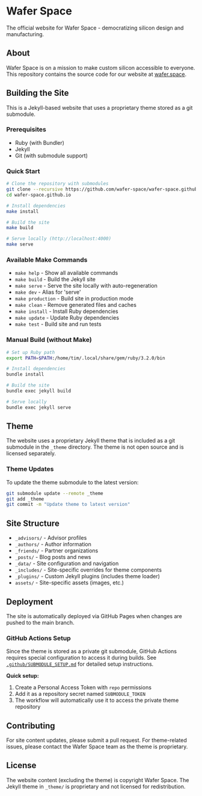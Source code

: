 # Wafer Space

The official website for Wafer Space - democratizing silicon design and manufacturing.

## About

Wafer Space is on a mission to make custom silicon accessible to everyone. This repository contains the source code for our website at [wafer.space](https://wafer.space).

## Building the Site

This is a Jekyll-based website that uses a proprietary theme stored as a git submodule.

### Prerequisites

- Ruby (with Bundler)
- Jekyll
- Git (with submodule support)

### Quick Start

```bash
# Clone the repository with submodules
git clone --recursive https://github.com/wafer-space/wafer-space.github.io.git
cd wafer-space.github.io

# Install dependencies
make install

# Build the site
make build

# Serve locally (http://localhost:4000)
make serve
```

### Available Make Commands

- `make help` - Show all available commands
- `make build` - Build the Jekyll site
- `make serve` - Serve the site locally with auto-regeneration
- `make dev` - Alias for 'serve'
- `make production` - Build site in production mode
- `make clean` - Remove generated files and caches
- `make install` - Install Ruby dependencies
- `make update` - Update Ruby dependencies
- `make test` - Build site and run tests

### Manual Build (without Make)

```bash
# Set up Ruby path
export PATH=$PATH:/home/tim/.local/share/gem/ruby/3.2.0/bin

# Install dependencies
bundle install

# Build the site
bundle exec jekyll build

# Serve locally
bundle exec jekyll serve
```

## Theme

The website uses a proprietary Jekyll theme that is included as a git submodule in the `_theme` directory. The theme is not open source and is licensed separately.

### Theme Updates

To update the theme submodule to the latest version:

```bash
git submodule update --remote _theme
git add _theme
git commit -m "Update theme to latest version"
```

## Site Structure

- `_advisors/` - Advisor profiles
- `_authors/` - Author information
- `_friends/` - Partner organizations
- `_posts/` - Blog posts and news
- `_data/` - Site configuration and navigation
- `_includes/` - Site-specific overrides for theme components
- `_plugins/` - Custom Jekyll plugins (includes theme loader)
- `assets/` - Site-specific assets (images, etc.)

## Deployment

The site is automatically deployed via GitHub Pages when changes are pushed to the main branch.

### GitHub Actions Setup

Since the theme is stored as a private git submodule, GitHub Actions requires special configuration to access it during builds. See [`.github/SUBMODULE_SETUP.md`](.github/SUBMODULE_SETUP.md) for detailed setup instructions.

**Quick setup:**
1. Create a Personal Access Token with `repo` permissions
2. Add it as a repository secret named `SUBMODULE_TOKEN`
3. The workflow will automatically use it to access the private theme repository

## Contributing

For site content updates, please submit a pull request. For theme-related issues, please contact the Wafer Space team as the theme is proprietary.

## License

The website content (excluding the theme) is copyright Wafer Space. The Jekyll theme in `_theme/` is proprietary and not licensed for redistribution.